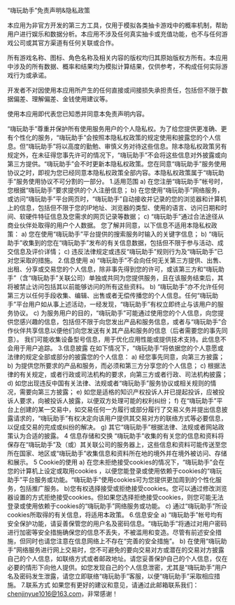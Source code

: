 “嗨玩助手”免责声明&隐私政策

本应用为非官方开发的第三方工具，仅用于模拟各类抽卡游戏中的概率机制，帮助用户进行娱乐和数据分析。本应用不涉及任何真实抽卡或充值功能，也不与任何游戏公司或其官方渠道有任何关联或合作。

所有游戏名称、图标、角色名称及相关内容的版权均归其原始版权方所有。本应用中涉及的所有数据、概率和结果均为模拟计算结果，仅供参考，不构成任何实际游戏行为或承诺。

开发者不对因使用本应用所产生的任何直接或间接损失承担责任，包括但不限于数据偏差、理解偏差、金钱使用建议等。

使用本应用即代表您已知悉并同意本免责声明内容。


“嗨玩助手”尊重并保护所有使用服务用户的个人隐私权。为了给您提供更准确、更有个性化的服务，“嗨玩助手”会按照本隐私权政策的规定使用和披露您的个人信息。但“嗨玩助手”将以高度的勤勉、审慎义务对待这些信息。除本隐私权政策另有规定外，在未征得您事先许可的情况下，“嗨玩助手”不会将这些信息对外披露或向第三方提供。“嗨玩助手”会不时更新本隐私权政策。您在同意“嗨玩助手”服务使用协议之时，即视为您已经同意本隐私权政策全部内容。本隐私权政策属于“嗨玩助手”服务使用协议不可分割的一部分。
1.适用范围
a) 在您注册“嗨玩助手”帐号时，您根据“嗨玩助手”要求提供的个人注册信息；
b) 在您使用“嗨玩助手”网络服务，或访问“嗨玩助手”平台网页时，“嗨玩助手”自动接收并记录的您的浏览器和计算机上的信息，包括但不限于您的IP地址、浏览器的类型、使用的语言、访问日期和时间、软硬件特征信息及您需求的网页记录等数据；
c) “嗨玩助手”通过合法途径从商业伙伴处取得的用户个人数据。
您了解并同意，以下信息不适用本隐私权政策：
a) 您在使用“嗨玩助手”平台提供的搜索服务时输入的关键字信息；
b) “嗨玩助手”收集到的您在“嗨玩助手”发布的有关信息数据，包括但不限于参与活动、成交信息及评价详情；
c) 违反法律规定或违反“嗨玩助手”规则行为及“嗨玩助手”已对您采取的措施。
2.信息使用
a) “嗨玩助手”不会向任何无关第三方提供、出售、出租、分享或交易您的个人信息，除非事先得到您的许可，或该第三方和“嗨玩助手”（含“嗨玩助手”关联公司）单独或共同为您提供服务，且在该服务结束后，其将被禁止访问包括其以前能够访问的所有这些资料。
b) “嗨玩助手”亦不允许任何第三方以任何手段收集、编辑、出售或者无偿传播您的个人信息。任何“嗨玩助手”平台用户如从事上述活动，一经发现，“嗨玩助手”有权立即终止与该用户的服务协议。
c) 为服务用户的目的，“嗨玩助手”可能通过使用您的个人信息，向您提供您感兴趣的信息，包括但不限于向您发出产品和服务信息，或者与“嗨玩助手”合作伙伴共享信息以便他们向您发送有关其产品和服务的信息（后者需要您的事先同意）。
我们可能收集设备型号信息，用于优化应用性能或提供技术支持。此信息不会用于用户追踪。
3.信息披露
在如下情况下，“嗨玩助手”将依据您的个人意愿或法律的规定全部或部分的披露您的个人信息：
a) 经您事先同意，向第三方披露；
b) 为提供您所要求的产品和服务，而必须和第三方分享您的个人信息；
c) 根据法律的有关规定，或者行政或司法机构的要求，向第三方或者行政、司法机构披露；
d) 如您出现违反中国有关法律、法规或者“嗨玩助手”服务协议或相关规则的情况，需要向第三方披露；
e) 如您是适格的知识产权投诉人并已提起投诉，应被投诉人要求，向被投诉人披露，以便双方处理可能的权利纠纷；
f) 在“嗨玩助手”平台上创建的某一交易中，如交易任何一方履行或部分履行了交易义务并提出信息披露请求的，“嗨玩助手”有权决定向该用户提供其交易对方的联络方式等必要信息，以促成交易的完成或纠纷的解决。
g) 其它“嗨玩助手”根据法律、法规或者网站政策认为合适的披露。
	4	信息存储和交换
“嗨玩助手”收集的有关您的信息和资料将保存在“嗨玩助手”及（或）其关联公司的服务器上，这些信息和资料可能传送至您所在国家、地区或“嗨玩助手”收集信息和资料所在地的境外并在境外被访问、存储和展示。
	5	Cookie的使用
a) 在您未拒绝接受cookies的情况下，“嗨玩助手”会在您的计算机上设定或取用cookies
，以便您能登录或使用依赖于cookies的“嗨玩助手”平台服务或功能。“嗨玩助手”使用cookies可为您提供更加周到的个性化服务，包括推广服务。 b)您有权选择接受或拒绝接受cookies。您可以通过修改浏览器设置的方式拒绝接受cookies。但如果您选择拒绝接受cookies，则您可能无法登录或使用依赖于cookies的“嗨玩助手”网络服务或功能。
c) 通过“嗨玩助手”所设cookies所取得的有关信息，将适用本政策。
6.信息安全
a) “嗨玩助手”帐号均有安全保护功能，请妥善保管您的用户名及密码信息。“嗨玩助手”将通过对用户密码进行加密等安全措施确保您的信息不丢失，不被滥用和变造。尽管有前述安全措施，但同时也请您注意在信息网络上不存在“完善的安全措施”。
b) 在使用“嗨玩助手”网络服务进行网上交易时，您不可避免的要向交易对方或潜在的交易对方披露自己的个人信息，如联络方式或者邮政地址。请您妥善保护自己的个人信息，仅在必要的情形下向他人提供。如您发现自己的个人信息泄密，尤其是“嗨玩助手”用户名及密码发生泄露，请您立即联络“嗨玩助手”客服，以便“嗨玩助手”采取相应措施。
7.联系方式
如果您有更好的建议和意见，请通过此邮箱联系我们：chenjinyue1016@163.com，非常感谢！
